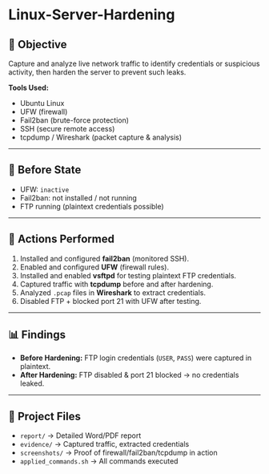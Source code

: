 # Linux-Server-Hardening

## 🎯 Objective
Capture and analyze live network traffic to identify credentials or suspicious activity, then harden the server to prevent such leaks.

**Tools Used:**  
- Ubuntu Linux  
- UFW (firewall)  
- Fail2ban (brute-force protection)  
- SSH (secure remote access)  
- tcpdump / Wireshark (packet capture & analysis)  

---

## 📝 Before State
- UFW: `inactive`
- Fail2ban: not installed / not running
- FTP running (plaintext credentials possible)

---

## 🔬 Actions Performed
1. Installed and configured **fail2ban** (monitored SSH).  
2. Enabled and configured **UFW** (firewall rules).  
3. Installed and enabled **vsftpd** for testing plaintext FTP credentials.  
4. Captured traffic with **tcpdump** before and after hardening.  
5. Analyzed `.pcap` files in **Wireshark** to extract credentials.  
6. Disabled FTP + blocked port 21 with UFW after testing.  

---

## 📊 Findings
- **Before Hardening:** FTP login credentials (`USER`, `PASS`) were captured in plaintext.  
- **After Hardening:** FTP disabled & port 21 blocked → no credentials leaked.  

---

## 📂 Project Files
- `report/` → Detailed Word/PDF report  
- `evidence/` → Captured traffic, extracted credentials  
- `screenshots/` → Proof of firewall/fail2ban/tcpdump in action  
- `applied_commands.sh` → All commands executed  
